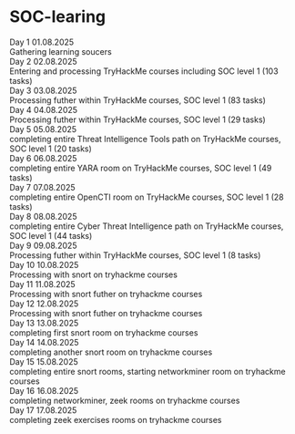 # SOC-learing <br/>
Day 1 01.08.2025 <br/>
Gathering learning soucers <br/>
Day 2 02.08.2025 <br/>
Entering and processing TryHackMe courses including SOC level 1 (103 tasks) <br/>
Day 3 03.08.2025 <br/>
Processing futher within TryHackMe courses, SOC level 1 (83 tasks) <br/>
Day 4 04.08.2025 <br/>
Processing futher within TryHackMe courses, SOC level 1 (29 tasks) <br/>
Day 5 05.08.2025 <br/>
completing entire Threat Intelligence Tools path on TryHackMe courses, SOC level 1 (20 tasks) <br/>
Day 6 06.08.2025 <br/>
completing entire YARA room on TryHackMe courses, SOC level 1 (49 tasks) <br/>
Day 7 07.08.2025 <br/>
completing entire OpenCTI room on TryHackMe courses, SOC level 1 (28 tasks) <br/>
Day 8 08.08.2025 <br/>
completing entire Cyber Threat Intelligence path on TryHackMe courses, SOC level 1 (44 tasks) <br/>
Day 9 09.08.2025 <br/>
Processing futher within TryHackMe courses, SOC level 1 (8 tasks) <br/>
Day 10 10.08.2025 <br/>
Processing with snort on tryhackme courses  <br/>
Day 11 11.08.2025 <br />
Processing with snort futher on tryhackme courses  <br/>
Day 12 12.08.2025 <br />
Processing with snort futher on tryhackme courses  <br/>
Day 13 13.08.2025 <br />
completing first snort room on tryhackme courses  <br/>
Day 14 14.08.2025 <br />
completing another snort room on tryhackme courses  <br/>
Day 15 15.08.2025 <br />
completing entire snort rooms, starting networkminer room on tryhackme courses  <br/>
Day 16 16.08.2025 <br />
completing networkminer, zeek rooms on tryhackme courses  <br/>
Day 17 17.08.2025 <br />
completing zeek exercises rooms on tryhackme courses  <br/>
